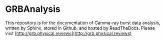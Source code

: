 # GRBAnalysis

This repository is for the documentation of Gamma-ray burst data analysis, written by Sphinx, stored in Github, and hosted by ReadTheDocs.
Please visit [http://grb.physical.reviews](http://grb.physical.reviews)
